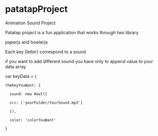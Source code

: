 # patatapProject
Animation Sound Project

Patatap project is a fun application that works through two library

paperjs and howlerjs

Each key (letter) correspond to a sound

if you want to add different sound you have only to append value to your data array

var keyData = {

    theKeyYouWant: {
  
      sound: new Howl({
    
      src: ['yourFolder/YourSound.mp3']
    
      }),
    
      color: 'colorYouWant'
    
    }
